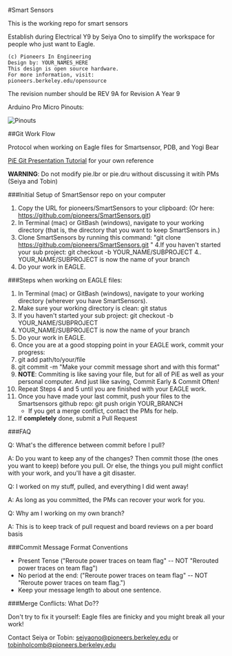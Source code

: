 #Smart Sensors

This is the working repo for smart sensors

Establish during Electrical Y9 by Seiya Ono to simplify the workspace for people who just want to Eagle.

```
(c) Pioneers In Engineering
Design by: YOUR_NAMES_HERE
This design is open source hardware.
For more information, visit:
pioneers.berkeley.edu/opensource
```

The revision number should be REV 9A for Revision A Year 9

Arduino Pro Micro Pinouts:

![Pinouts](https://cdn.sparkfun.com/assets/9/c/3/c/4/523a1765757b7f5c6e8b4567.png)


##Git Work Flow

Protocol when working on Eagle files for Smartsensor, PDB, and Yogi Bear

[PiE Git Presentation Tutorial](https://docs.google.com/a/pioneers.berkeley.edu/presentation/d/1WO-AD3cTi1QdKW15F8ecN9V1b8u3yIKzHzLGQXDs-uM/edit?usp=sharing) for your own reference

**WARNING**: Do not modify pie.lbr or pie.dru without discussing it witih PMs (Seiya and Tobin)

###Initial Setup of SmartSensor repo on your computer

1. Copy the URL for pioneers/SmartSensors to your clipboard: (Or here: https://github.com/pioneers/SmartSensors.git)
2. In Terminal (mac) or GitBash (windows), navigate to your working directory (that is, the directory that you want to keep SmartSensors in.)
3. Clone SmartSensors by running this command: "git clone https://github.com/pioneers/SmartSensors.git "
4.If you haven't started your sub project: git checkout -b YOUR\_NAME/SUBPROJECT
  4.. YOUR\_NAME/SUBPROJECT is now the name of your branch
5. Do your work in EAGLE.


###Steps when working on EAGLE files:

1. In Terminal (mac) or GitBash (windows), navigate to your working directory (wherever you have SmartSensors).
2. Make sure your working directory is clean: git status
3. If you haven't started your sub project: git checkout -b YOUR\_NAME/SUBPROJECT
  3. YOUR\_NAME/SUBPROJECT is now the name of your branch
4. Do your work in EAGLE.
5. Once you are at a good stopping point in your EAGLE work, commit your progress:
  5. git add path/to/your/file
  5. git commit -m "Make your commit message short and with this format" 
  5. **NOTE**: Commiting is like saving your file, but for all of PiE as well as your personal computer. And just like saving, Commit Early & Commit Often!
6. Repeat Steps 4 and 5 until you are finished with your EAGLE work.
7. Once you have made your last commit, push your files to the Smartsensors github repo: git push origin YOUR\_BRANCH
    * If you get a merge conflict, contact the PMs for help.
8. If **completely** done, submit a Pull Request

###FAQ

Q: What's the difference between commit before I pull?

A: Do you want to keep any of the changes? Then commit those (the ones you want to keep) before you pull. Or else, the things you pull might conflict with your work, and you'll have a git disaster.

Q: I worked on my stuff, pulled, and everything I did went away!

A: As long as you committed, the PMs can recover your work for you.

Q: Why am I working on my own branch?

A: This is to keep track of pull request and board reviews on a per board basis

###Commit Message Format Conventions

* Present Tense ("Reroute power traces on team flag" -- NOT "Rerouted power traces on team flag")
* No period at the end: ("Reroute power traces on team flag" -- NOT "Reroute power traces on team flag.")
* Keep your message length to about one sentence.

###Merge Conflicts: What Do??

Don't try to fix it yourself: Eagle files are finicky and you might break all your work!

Contact Seiya or Tobin: seiyaono@pioneers.berkeley.edu or tobinholcomb@pioneers.berkeley.edu
